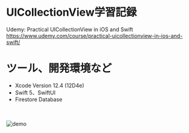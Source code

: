 # UICollectionView学習記録  
Udemy: Practical UICollectionView in iOS and Swift
https://www.udemy.com/course/practical-uicollectionview-in-ios-and-swift/

# ツール、開発環境など
- Xcode Version 12.4 (12D4e)
- Swift 5、SwiftUI
- Firestore Database

<br><br>
![demo](https://github.com/YamamotoDesu/UICollectionView-Swift/blob/main/UICollectionView.gif)
<br><br>
